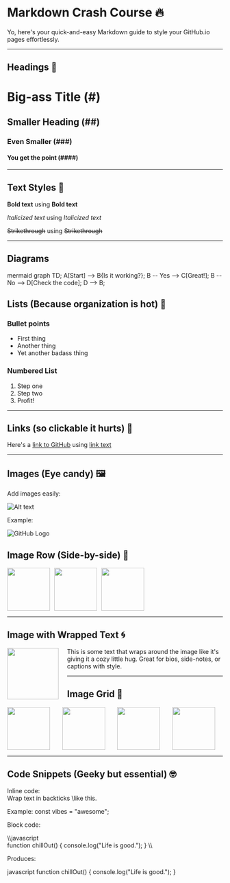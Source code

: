 # Markdown Crash Course 🔥

Yo, here's your quick-and-easy Markdown guide to style your GitHub.io pages effortlessly.

---

## Headings 🧢

# Big-ass Title (#)
## Smaller Heading (##)
### Even Smaller (###)
#### You get the point (####)

---

## Text Styles 🎨

**Bold text** using **Bold text**

*Italicized text* using *Italicized text*

~~Strikethrough~~ using ~~Strikethrough~~

---

## Diagrams
mermaid
graph TD;
    A[Start] --> B{Is it working?};
    B -- Yes --> C[Great!];
    B -- No --> D[Check the code];
    D --> B;



## Lists (Because organization is hot) 📝

### Bullet points
- First thing
- Another thing
- Yet another badass thing

### Numbered List
1. Step one
2. Step two
3. Profit!

---

## Links (so clickable it hurts) 🔗

Here's a [link to GitHub](https://github.com/) using [link text](URL)

---

## Images (Eye candy) 🖼️

Add images easily:

![Alt text](image_url_here.png)

Example:

![GitHub Logo](https://github.githubassets.com/images/modules/logos_page/GitHub-Mark.png)

## Image Row (Side-by-side) 🧱

<div style="display: flex; gap: 10px;">
  <img src="https://github.githubassets.com/images/modules/logos_page/GitHub-Mark.png" width="100">
  <img src="https://github.githubassets.com/images/modules/logos_page/GitHub-Mark.png" width="100">
  <img src="https://github.githubassets.com/images/modules/logos_page/GitHub-Mark.png" width="100">
</div>

---

## Image with Wrapped Text 🌀

<div style="float: left; margin-right: 20px;">
  <img src="https://github.githubassets.com/images/modules/logos_page/GitHub-Mark.png" width="120">
</div>

This is some text that wraps around the image like it's giving it a cozy little hug. Great for bios, side-notes, or captions with style.

---

## Image Grid 🔲

<div style="display: grid; grid-template-columns: repeat(auto-fit, minmax(100px, 1fr)); gap: 10px;">
  <img src="https://github.githubassets.com/images/modules/logos_page/GitHub-Mark.png" width="100">
  <img src="https://github.githubassets.com/images/modules/logos_page/GitHub-Mark.png" width="100">
  <img src="https://github.githubassets.com/images/modules/logos_page/GitHub-Mark.png" width="100">
  <img src="https://github.githubassets.com/images/modules/logos_page/GitHub-Mark.png" width="100">
</div>

---

## Code Snippets (Geeky but essential) 🤓

Inline code:  
Wrap text in backticks \like this\.

Example: const vibes = "awesome";

Block code:

\\\javascript  
function chillOut() {
  console.log("Life is good.");
}
\\\

Produces:

javascript
function chillOut() {
  console.log("Life is good.");
}
